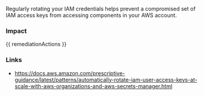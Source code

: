 
Regularly rotating your IAM credentials helps prevent a compromised set of IAM access keys from accessing components in your AWS account.


### Impact
<!-- Add Impact here -->

<!-- DO NOT CHANGE -->
{{ remediationActions }}

### Links
- https://docs.aws.amazon.com/prescriptive-guidance/latest/patterns/automatically-rotate-iam-user-access-keys-at-scale-with-aws-organizations-and-aws-secrets-manager.html


